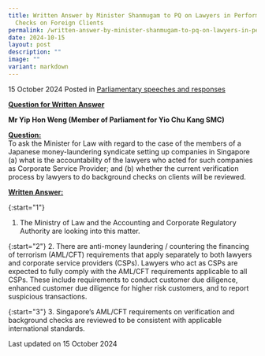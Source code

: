 ```yaml
---
title: Written Answer by Minister Shanmugam to PQ on Lawyers in Performing
  Checks on Foreign Clients
permalink: /written-answer-by-minister-shanmugam-to-pq-on-lawyers-in-performing-checks-on-foreign-clients/
date: 2024-10-15
layout: post
description: ""
image: ""
variant: markdown
---
```

15 October 2024 Posted in [Parliamentary speeches and responses](/news/parliamentary-speeches) 

<b><u>Question for Written Answer</u></b>

<b>Mr Yip Hon Weng (Member of Parliament for Yio Chu Kang SMC)</b>

<b><u>Question:</u></b>
<br>To ask the Minister for Law with regard to the case of the
members of a Japanese money-laundering syndicate setting up companies in Singapore (a) what is the accountability of the lawyers who acted for such companies as Corporate Service Provider; and (b) whether the current verification process by lawyers to do background checks on clients will be reviewed.

<b><u>Written Answer:</u></b>

{:start="1"}
1.	The Ministry of Law and the Accounting and Corporate Regulatory Authority are looking into this matter.

{:start="2"}
2. There are anti-money laundering / countering the financing of terrorism (AML/CFT) requirements that apply separately to both lawyers and corporate service providers (CSPs). Lawyers who act as CSPs are expected to fully comply with the AML/CFT requirements applicable to all CSPs. These include requirements to conduct customer due diligence, enhanced customer due diligence for higher risk customers, and to report suspicious transactions.

{:start="3"}
3. Singapore’s AML/CFT requirements on verification and background checks are reviewed to be consistent with applicable international standards.

<p></p><p class="right-side-updated">Last updated on 15 October 2024</p>